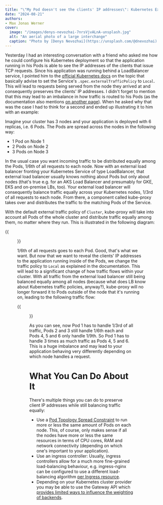 ```yaml
---
title: "\"My Pod doesn't see the clients' IP addresses\": Kubernetes External Traffic Policy Caveats"
date: "2024-08-21"
authors: 
- Max Jonas Werner
cover:
  image: "/images/denys-nevozhai-7nrsVjvALnA-unsplash.jpg"
  alt: "An aerial photo of a large interchange"
  caption: "Photo by [Denys Nevozhai](https://unsplash.com/@dnevozhai) on [Unsplash](https://unsplash.com/photos/aerial-photography-of-concrete-roads-7nrsVjvALnA?utm_content=creditCopyText&utm_medium=referral&utm_source=unsplash)"
---
```


Yesterday I had an interesting conversation with a friend who asked me how he could configure his Kubernetes deployment so that the application running in his Pods is able to see the IP addresses of the clients that issue TCP requests. Since his application was running behind a LoadBalancer service, I pointed him to the [official Kubernetes docs](https://kubernetes.io/docs/tutorials/services/source-ip/#source-ip-for-services-with-type-loadbalancer) on the topic that basically advise to set the Service's `.spec.externalTrafficPolicy` to `Local`. This will lead to requests being served from the node they arrived at and consequently preserves the clients' IP addresses. I didn't forget to mention that this may lead to an imbalance in how traffic is routed to his Pods (as the documentation also mentions [on another page](https://kubernetes.io/docs/tasks/access-application-cluster/create-external-load-balancer/#caveats-and-limitations-when-preserving-source-ips)). When he asked why that was the case I had to think for a second and ended up illustrating it to him with an example:

Imagine your cluster has 3 nodes and your application is deployed with 6 replicas, i.e. 6 Pods. The Pods are spread across the nodes in the following way:

- 1 Pod on Node 1
- 2 Pods on Node 2
- 3 Pods on Node 3

In the usual case you want incoming traffic to be distributed equally among the Pods, 1/6th of all requests to each node. Now with an external load balancer fronting your Kubernetes Service of type LoadBalancer, that external load balancer usually knows nothing about Pods but only about nodes (that's true e.g. for an AKS Load Balancer and presumably for GKE, EKS and on-premise LBs, too). Your external load balancer will consequently balance traffic equally across your Kubernetes nodes, 1/3rd of all requests to each node. From there, a component called kube-proxy takes over and distributes the traffic to the matching Pods of the Service.

With the default external traffic policy of `Cluster`, kube-proxy will take into account all Pods of the whole cluster and distribute traffic equally among them, no matter where they run. This is illustrated in the following diagram:

{{<figure src="/images/external-traffic-policy-cluster.svg" alt="A schematic diagram illustrating how traffic flows with cluster external traffic policy">}}

1/6th of all requests goes to each Pod. Good, that's what we want. But now that we want to reveal the clients' IP addresses to the application running inside of the Pods, we change the traffic policy to `Local` as explained in the documentation. This will lead to a significant change of how traffic flows within your cluster. With all traffic from the external load balancer still being balanced equally among all nodes (because what does LB know about Kubernetes traffic policies, anyway?), kube-proxy will no longer forward it to Pods outside of the node that it's running on, leading to the following traffic flow:

{{<figure src="/images/external-traffic-policy-local.svg" alt="A schematic diagram illustrating how traffic flows with local external traffic policy">}}

As you can see, now Pod 1 has to handle 1/3rd of all traffic, Pods 2 and 3 still handle 1/6th each and Pods 4, 5 and 6 only handle 1/9th. So Pod 1 has to handle 3 times as much traffic as Pods 4, 5 and 6. This is a huge imbalance and may lead to your application behaving very differently depending on which node handles a request.

# What You Can Do About It

There's multiple things you can do to preserve client IP addresses while still balancing traffic equally:

- Use a [Pod Topology Spread Constraint](https://kubernetes.io/docs/concepts/scheduling-eviction/topology-spread-constraints/) to run more or less the same amount of Pods on each node. This, of course, only makes sense if all the nodes have more or less the same resources in terms of CPU cores, RAM and network connectivity (depending on which one's important to your application).
- Use an ingress controller: Usually, ingress controllers allow for a much more fine-grained load-balancing behaviour, e.g. ingress-nginx can be configured to use a different load-balancing algorithm [per Ingress resource](https://kubernetes.github.io/ingress-nginx/user-guide/nginx-configuration/annotations/#custom-nginx-load-balancing).
- Depending on your Kubernetes cluster provider you may be able to use the Gateway API which [provides limited ways to influence the weighting of backends](https://gateway-api.sigs.k8s.io/reference/spec/#gateway.networking.k8s.io%2fv1.BackendRef).
